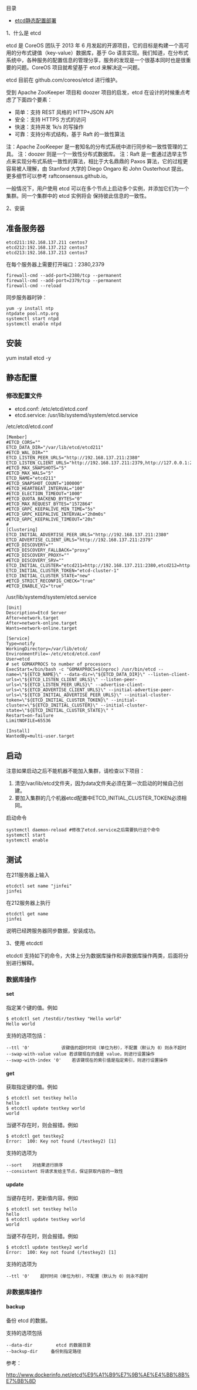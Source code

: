 目录
* [etcd静态配置部署]()


1、什么是 etcd

etcd 是 CoreOS 团队于 2013 年 6 月发起的开源项目，它的目标是构建一个高可用的分布式键值（key-value）数据库，基于 Go 语言实现。我们知道，在分布式系统中，各种服务的配置信息的管理分享，服务的发现是一个很基本同时也是很重要的问题。CoreOS 项目就希望基于 etcd 来解决这一问题。

etcd 目前在 github.com/coreos/etcd 进行维护。

受到 Apache ZooKeeper 项目和 doozer 项目的启发，etcd 在设计的时候重点考虑了下面四个要素：

* 简单：支持 REST 风格的 HTTP+JSON API
* 安全：支持 HTTPS 方式的访问
* 快速：支持并发 1k/s 的写操作
* 可靠：支持分布式结构，基于 Raft 的一致性算法

注：Apache ZooKeeper 是一套知名的分布式系统中进行同步和一致性管理的工具。 注：doozer 则是一个一致性分布式数据库。 注：Raft 是一套通过选举主节点来实现分布式系统一致性的算法，相比于大名鼎鼎的 Paxos 算法，它的过程更容易被人理解，由 Stanford 大学的 Diego Ongaro 和 John Ousterhout 提出。更多细节可以参考 raftconsensus.github.io。

一般情况下，用户使用 etcd 可以在多个节点上启动多个实例，并添加它们为一个集群。同一个集群中的 etcd 实例将会 保持彼此信息的一致性。

2、安装

## 准备服务器
```
etcd211:192.168.137.211 centos7
etcd212:192.168.137.212 centos7
etcd213:192.168.137.213 centos7
```
在每个服务器上需要打开端口：2380,2379
```
firewall-cmd --add-port=2380/tcp --permanent
firewall-cmd --add-port=2379/tcp --permanent
firewall-cmd --reload
```

同步服务器时钟：
```
yum -y install ntp
ntpdate pool.ntp.org
systemctl start ntpd
systemctl enable ntpd
```

## 安装
yum install etcd -y

## 静态配置
### 修改配置文件
* etcd.conf: /etc/etcd/etcd.conf
* etcd.service: /usr/lib/systemd/system/etcd.service

/etc/etcd/etcd.conf
```
[Member]
#ETCD_CORS=""
ETCD_DATA_DIR="/var/lib/etcd/etcd211"
#ETCD_WAL_DIR=""
ETCD_LISTEN_PEER_URLS="http://192.168.137.211:2380"
ETCD_LISTEN_CLIENT_URLS="http://192.168.137.211:2379,http://127.0.0.1:2379"
#ETCD_MAX_SNAPSHOTS="5"
#ETCD_MAX_WALS="5"
ETCD_NAME="etcd211"
#ETCD_SNAPSHOT_COUNT="100000"
#ETCD_HEARTBEAT_INTERVAL="100"
#ETCD_ELECTION_TIMEOUT="1000"
#ETCD_QUOTA_BACKEND_BYTES="0"
#ETCD_MAX_REQUEST_BYTES="1572864"
#ETCD_GRPC_KEEPALIVE_MIN_TIME="5s"
#ETCD_GRPC_KEEPALIVE_INTERVAL="2h0m0s"
#ETCD_GRPC_KEEPALIVE_TIMEOUT="20s"
#
[Clustering]
ETCD_INITIAL_ADVERTISE_PEER_URLS="http://192.168.137.211:2380"
ETCD_ADVERTISE_CLIENT_URLS="http://192.168.137.211:2379"
#ETCD_DISCOVERY=""
#ETCD_DISCOVERY_FALLBACK="proxy"
#ETCD_DISCOVERY_PROXY=""
#ETCD_DISCOVERY_SRV=""
ETCD_INITIAL_CLUSTER="etcd211=http://192.168.137.211:2380,etcd212=http://192.168.137.212:2380,etcd213=http://192.168.137.213:2380"
ETCD_INITIAL_CLUSTER_TOKEN="etcd-cluster-1"
ETCD_INITIAL_CLUSTER_STATE="new"
#ETCD_STRICT_RECONFIG_CHECK="true"
#ETCD_ENABLE_V2="true"
```
/usr/lib/systemd/system/etcd.service
```
[Unit]
Description=Etcd Server
After=network.target
After=network-online.target
Wants=network-online.target

[Service]
Type=notify
WorkingDirectory=/var/lib/etcd/
EnvironmentFile=-/etc/etcd/etcd.conf
User=etcd
# set GOMAXPROCS to number of processors
ExecStart=/bin/bash -c "GOMAXPROCS=$(nproc) /usr/bin/etcd --name=\"${ETCD_NAME}\" --data-dir=\"${ETCD_DATA_DIR}\" --listen-client-urls=\"${ETCD_LISTEN_CLIENT_URLS}\" --listen-peer-urls=\"${ETCD_LISTEN_PEER_URLS}\" --advertise-client-urls=\"${ETCD_ADVERTISE_CLIENT_URLS}\" --initial-advertise-peer-urls=\"${ETCD_INITIAL_ADVERTISE_PEER_URLS}\" --initial-cluster-token=\"${ETCD_INITIAL_CLUSTER_TOKEN}\" --initial-cluster=\"${ETCD_INITIAL_CLUSTER}\" --initial-cluster-state=\"${ETCD_INITIAL_CLUSTER_STATE}\" "
Restart=on-failure
LimitNOFILE=65536

[Install]
WantedBy=multi-user.target
```

## 启动
注意如果启动之后不能机器不能加入集群，请检查以下项目：
1. 清空/var/lib/etcd文件夹，因为data文件夹必须在第一次启动的时候自己创建。
2. 要加入集群的几个机器etcd配置中ETCD_INITIAL_CLUSTER_TOKEN必须相同。

启动命令
```
systemctl daemon-reload #修改了etcd.service之后需要执行这个命令
systemctl start
systemctl enable
```

## 测试
在211服务器上输入
```
etcdctl set name "jinfei"
jinfei
```
在212服务器上执行
```
etcdctl get name
jinfei
```
说明已经跨服务器同步数据，安装成功。

3、使用 etcdctl

etcdctl 支持如下的命令，大体上分为数据库操作和非数据库操作两类，后面将分别进行解释。
### 数据库操作

#### set
指定某个键的值。例如
```
$ etcdctl set /testdir/testkey "Hello world"
Hello world
```
支持的选项包括：
```
--ttl '0'            该键值的超时时间（单位为秒），不配置（默认为 0）则永不超时
--swap-with-value value 若该键现在的值是 value，则进行设置操作
--swap-with-index '0'    若该键现在的索引值是指定索引，则进行设置操作
```

#### get
获取指定键的值。例如
```
$ etcdctl set testkey hello
hello
$ etcdctl update testkey world
world
```
当键不存在时，则会报错。例如
```
$ etcdctl get testkey2
Error:  100: Key not found (/testkey2) [1]
```
支持的选项为
```
--sort    对结果进行排序
--consistent 将请求发给主节点，保证获取内容的一致性
```

#### update
当键存在时，更新值内容。例如
```
$ etcdctl set testkey hello
hello
$ etcdctl update testkey world
world
```
当键不存在时，则会报错。例如
```
$ etcdctl update testkey2 world
Error:  100: Key not found (/testkey2) [1]
```
支持的选项为
```
--ttl '0'    超时时间（单位为秒），不配置（默认为 0）则永不超时
```


### 非数据库操作
#### backup
备份 etcd 的数据。

支持的选项包括
```
--data-dir         etcd 的数据目录
--backup-dir     备份到指定路径
```


参考：

http://www.dockerinfo.net/etcd%E9%A1%B9%E7%9B%AE%E4%BB%8B%E7%BB%8D

